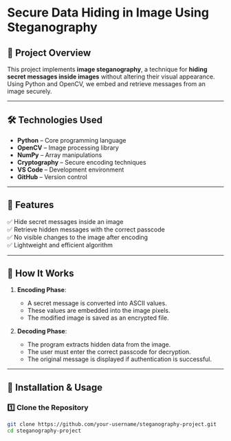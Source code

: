 # Secure Data Hiding in Image Using Steganography  

## 📌 Project Overview  
This project implements **image steganography**, a technique for **hiding secret messages inside images** without altering their visual appearance. Using Python and OpenCV, we embed and retrieve messages from an image securely.  

---

## 🛠️ Technologies Used  
- **Python** – Core programming language  
- **OpenCV** – Image processing library  
- **NumPy** – Array manipulations  
- **Cryptography** – Secure encoding techniques  
- **VS Code** – Development environment  
- **GitHub** – Version control  

---

## 🎯 Features  
✅ Hide secret messages inside an image  
✅ Retrieve hidden messages with the correct passcode  
✅ No visible changes to the image after encoding  
✅ Lightweight and efficient algorithm  

---

## 📌 How It Works  
1. **Encoding Phase**:  
   - A secret message is converted into ASCII values.  
   - These values are embedded into the image pixels.  
   - The modified image is saved as an encrypted file.  

2. **Decoding Phase**:  
   - The program extracts hidden data from the image.  
   - The user must enter the correct passcode for decryption.  
   - The original message is displayed if authentication is successful.  

---

## 🚀 Installation & Usage  
### **1️⃣ Clone the Repository**  
```bash
git clone https://github.com/your-username/steganography-project.git
cd steganography-project
